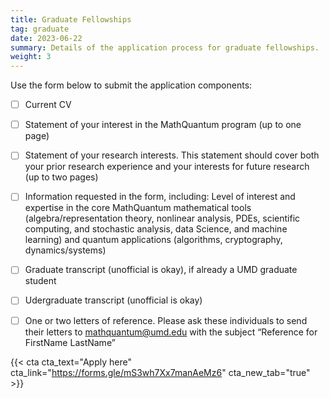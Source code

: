 ```yaml
---
title: Graduate Fellowships
tag: graduate
date: 2023-06-22
summary: Details of the application process for graduate fellowships.
weight: 3
---
```


Use the form below to submit the application components:
- [ ] Current CV
- [ ] Statement of your interest in the MathQuantum program (up to one page)
- [ ] Statement of your research interests. This statement should cover both your prior research experience and your interests for future research (up to two pages)
- [ ] Information requested in the form, including: Level of interest and expertise in the core MathQuantum mathematical tools (algebra/representation theory, nonlinear analysis, PDEs, scientific computing, and stochastic analysis, data Science, and machine learning) and quantum applications (algorithms, cryptography, dynamics/systems)
- [ ] Graduate transcript (unofficial is okay), if already a UMD graduate student
- [ ] Udergraduate transcript (unofficial is okay)
- [ ] One or two letters of reference. Please ask these individuals to send their letters to mathquantum@umd.edu with the subject “Reference for FirstName LastName”


{{< cta cta_text="Apply here" cta_link="https://forms.gle/mS3wh7Xx7manAeMz6" cta_new_tab="true" >}}
